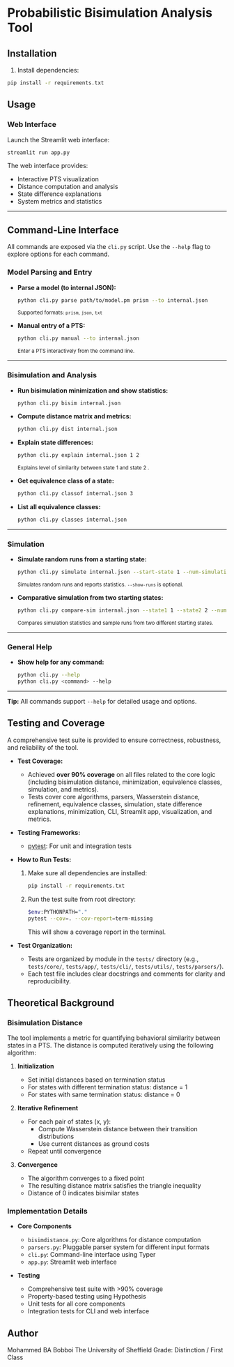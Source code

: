# Probabilistic Bisimulation Analysis Tool

## Installation

1. Install dependencies:
```bash
pip install -r requirements.txt
```

## Usage

### Web Interface

Launch the Streamlit web interface:
```bash
streamlit run app.py
```

The web interface provides:
- Interactive PTS visualization
- Distance computation and analysis
- State difference explanations
- System metrics and statistics

---

## Command-Line Interface

All commands are exposed via the `cli.py` script. Use the `--help` flag to explore options for each command.

### Model Parsing and Entry

- **Parse a model (to internal JSON):**
  ```bash
  python cli.py parse path/to/model.pm prism --to internal.json
  ```
  <sub>Supported formats: `prism`, `json`, `txt`</sub>

- **Manual entry of a PTS:**
  ```bash
  python cli.py manual --to internal.json
  ```
  <sub>Enter a PTS interactively from the command line.</sub>

---

### Bisimulation and Analysis

- **Run bisimulation minimization and show statistics:**
  ```bash
  python cli.py bisim internal.json
  ```

- **Compute distance matrix and metrics:**
  ```bash
  python cli.py dist internal.json
  ```

- **Explain state differences:**
  ```bash
  python cli.py explain internal.json 1 2
  ```
  <sub>Explains level of similarity between state 1 and state 2 .</sub>

- **Get equivalence class of a state:**
  ```bash
  python cli.py classof internal.json 3
  ```

- **List all equivalence classes:**
  ```bash
  python cli.py classes internal.json
  ```

---

### Simulation

- **Simulate random runs from a starting state:**
  ```bash
  python cli.py simulate internal.json --start-state 1 --num-simulations 100 --max-steps 100 --show-runs
  ```
  <sub>Simulates random runs and reports statistics. `--show-runs` is optional.</sub>

- **Comparative simulation from two starting states:**
  ```bash
  python cli.py compare-sim internal.json --state1 1 --state2 2 --num-runs 20 --max-steps 100 --show-runs
  ```
  <sub>Compares simulation statistics and sample runs from two different starting states.</sub>

---

### General Help

- **Show help for any command:**
  ```bash
  python cli.py --help
  python cli.py <command> --help
  ```

---

**Tip:** All commands support `--help` for detailed usage and options.

## Testing and Coverage

A comprehensive test suite is provided to ensure correctness, robustness, and reliability of the tool.

- **Test Coverage:**
  - Achieved **over 90% coverage** on all files related to the core logic (including bisimulation distance, minimization, equivalence classes, simulation, and metrics).
  - Tests cover core algorithms, parsers, Wasserstein distance, refinement, equivalence classes, simulation, state difference explanations, minimization, CLI, Streamlit app, visualization, and metrics.

- **Testing Frameworks:**
  - [pytest](https://docs.pytest.org/): For unit and integration tests

- **How to Run Tests:**
  1. Make sure all dependencies are installed:
     ```bash
     pip install -r requirements.txt
     ```
  2. Run the test suite from root directory:
     ```bash
     $env:PYTHONPATH="."
     pytest --cov=. --cov-report=term-missing
     ```
     This will show a coverage report in the terminal.

- **Test Organization:**
  - Tests are organized by module in the `tests/` directory (e.g., `tests/core/`, `tests/app/`, `tests/cli/`, `tests/utils/`, `tests/parsers/`).
  - Each test file includes clear docstrings and comments for clarity and reproducibility.

## Theoretical Background

### Bisimulation Distance

The tool implements a metric for quantifying behavioral similarity between states in a PTS. The distance is computed iteratively using the following algorithm:

1. **Initialization**
   - Set initial distances based on termination status
   - For states with different termination status: distance = 1
   - For states with same termination status: distance = 0

2. **Iterative Refinement**
   - For each pair of states (x, y):
     - Compute Wasserstein distance between their transition distributions
     - Use current distances as ground costs
   - Repeat until convergence

3. **Convergence**
   - The algorithm converges to a fixed point
   - The resulting distance matrix satisfies the triangle inequality
   - Distance of 0 indicates bisimilar states

### Implementation Details

- **Core Components**
  - `bisimdistance.py`: Core algorithms for distance computation
  - `parsers.py`: Pluggable parser system for different input formats
  - `cli.py`: Command-line interface using Typer
  - `app.py`: Streamlit web interface

- **Testing**
  - Comprehensive test suite with >90% coverage
  - Property-based testing using Hypothesis
  - Unit tests for all core components
  - Integration tests for CLI and web interface

## Author

Mohammed BA Bobboi
The University of Sheffield
Grade: Distinction / First Class

